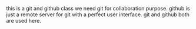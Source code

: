 this is a git and github class
we need git for collaboration purpose.
github is just a remote server for git with a perfect user interface.
git and github both are used here.
